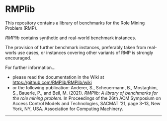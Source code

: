 # RMPlib

This repository contains a library of benchmarks for the Role Mining Problem (RMP). 
 
_RMPlib_ contains synthetic and real-world benchmark instances. 

The provision of further benchmark instances, preferably taken from real-worls use cases, or instances covering other variants of RMP is strongly encouraged.


For further information...
- please read the documentation in the Wiki at https://github.com/RMPlib/RMPlib/wiki
- or the following publication: 
Anderer, S., Scheuermann, B., Mostaghim, S., Bauerle, P., and Beil, M. (2021). 
*RMPlib: A library of benchmarks for the role mining problem.* 
In Proceedings of the 26th ACM Symposium on Access Control Models and Technologies, SACMAT ’21, page 3–13, New York, NY, USA. Association for Computing Machinery.   
     
***

